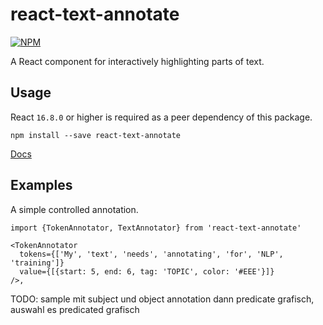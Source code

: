 # react-text-annotate
[![NPM](https://img.shields.io/npm/v/react-text-annotate)](https://www.npmjs.com/package/react-text-annotate)

A React component for interactively highlighting parts of text.

## Usage

React `16.8.0` or higher is required as a peer dependency of this package.

```
npm install --save react-text-annotate
```

[Docs](https://mcamac.github.io/react-text-annotate/)

## Examples

A simple controlled annotation.

```tsx
import {TokenAnnotator, TextAnnotator} from 'react-text-annotate'

<TokenAnnotator
  tokens={['My', 'text', 'needs', 'annotating', 'for', 'NLP', 'training']}
  value={[{start: 5, end: 6, tag: 'TOPIC', color: '#EEE'}]}
/>,
```


TODO:
sample mit subject und object annotation
dann predicate grafisch, auswahl es predicated grafisch
